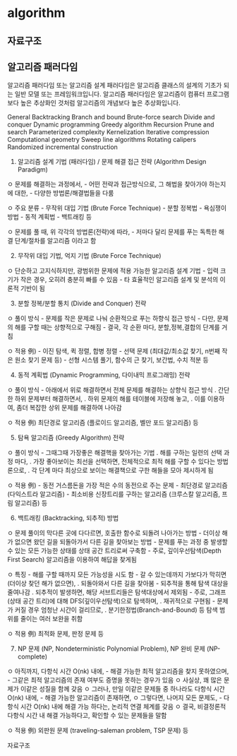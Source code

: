 # algorithm

## 자료구조

## 알고리즘 패러다임 

알고리즘 패러다임 또는 알고리즘 설계 패러다임은 알고리즘 클래스의 설계의 기초가 되는 일반 모델 또는 프레임워크입니다. 
알고리즘 패러다임은 알고리즘이 컴퓨터 프로그램보다 높은 추상화인 것처럼 알고리즘의 개념보다 높은 추상화입니다.

General
    Backtracking
    Branch and bound
    Brute-force search
    Divide and conquer
    Dynamic programming
    Greedy algorithm
    Recursion
    Prune and search
Parameterized complexity
    Kernelization
    Iterative compression
Computational geometry
    Sweep line algorithms
    Rotating calipers
    Randomized incremental construction

1. 알고리즘 설계 기법 (패러다임) / 문제 해결 접근 전략 (Algorithm Design Paradigm)

  ㅇ 문제를 해결하는 과정에서, 
     - 어떤 전략과 접근방식으로, 그 해법을 찾아가야 하는지에 대한,
     - 다양한 방법론/해결법들을 다룸

  ㅇ 주요 분류
     - 무작위 대입 기법 (Brute Force Technique)
     - 분할 정복법
     - 욕심쟁이 방법
     - 동적 계획법
     - 백트래킹 등

  ㅇ 문제를 풀 때, 위 각각의 방법론(전략)에 따라,
     - 저마다 달리 문제를 푸는 독특한 해결 단계/절차를 알고리즘 이라고 함


2. 무작위 대입 기법, 억지 기법 (Brute Force Technique)

  ㅇ 단순하고 고지식하지만, 광범위한 문제에 적용 가능한 알고리즘 설계 기법
     - 입력 크기가 작은 경우, 오히려 충분히 빠를 수 있음
     - 타 효율적인 알고리즘 설계 및 분석의 이론적 기반이 됨


3. 분할 정복/분할 통치 (Divide and Conquer) 전략

  ㅇ 풀이 방식
     - 문제를 작은 문제로 나눠 순환적으로 푸는 하향식 접근 방식
     - 다만, 문제의 해를 구할 때는 상향적으로 구해짐
     - 결국, 각 순환 마다, 분할,정복,결합의 단계를 거침

  ㅇ 적용 例)
     - 이진 탐색, 퀵 정렬, 합병 정렬
     - 선택 문제 (최대값/최소값 찾기, n번째 작은 원소 찾기 문제 등)
     - 선형 시스템 풀기, 함수의 근 찾기, 보간법, 수치 적분 등


4. 동적 계획법 (Dynamic Programming, 다이내믹 프로그래밍) 전략

  ㅇ 풀이 방식
     - 아래에서 위로 해결하면서 전체 문제를 해결하는 상향식 접근 방식
        . 간단한 하위 문제부터 해결하면서,
        . 하위 문제의 해를 테이블에 저장해 놓고,
        . 이를 이용하여, 좀더 복잡한 상위 문제를 해결하여 나아감

  ㅇ 적용 例) 최단경로 알고리즘 (플로이드 알고리즘, 벨만 포드 알고리즘) 등


5. 탐욕 알고리즘 (Greedy Algorithm) 전략 

  ㅇ 풀이 방식
     - 그때그때 가장좋은 해결핵을 찾아가는 기법
        . 해를 구하는 일련의 선택 과정 마다,
        . 가장 좋아보이는 최선을 선택하면, 전체적으로 최적 해를 구할 수 있다는 방법론으로,
        . 각 단계 마다 최상으로 보이는 해결책으로 구한 해들을 모아 제시하게 됨

  ㅇ 적용 例)
     - 동전 거스름돈을 가장 적은 수의 동전으로 주는 문제 
     - 최단경로 알고리즘 (다익스트라 알고리즘)
     - 최소비용 신장트리를 구하는 알고리즘 (크루스칼 알고리즘, 프림 알고리즘) 등


6. 백트래킹 (Backtracking, 되추적) 방법

  ㅇ 문제 풀이의 막다른 곳에 다다르면, 호출한 함수로 되돌려 나아가는 방법 
     - 더이상 해가 없으면 왔던 길을 되돌아가서 다른 길을 찾아보는 방법
     - 문제를 푸는 과정 중 발생할 수 있는 모든 가능한 상태를 상태 공간 트리로써 구축함
     - 주로, 깊이우선탐색(Depth First Search) 알고리즘을 이용하여 해답을 찾게됨

  ㅇ 특징
     - 해를 구할 때까지 모든 가능성을 시도 함
     - 갈 수 있는데까지 가보다가 막히면 (더이상 찾던 해가 없으면),
        . 되돌아와서 다른 길을 찾아봄
     - 되추적을 통해 탐색 대상을 줄여나감
        . 되추적이 발생하면, 해당 서브트리들은 탐색대상에서 제외됨
     - 주로, 그래프(상태 공간 트리)에 대해 DFS(깊이우선탐색)으로 탐색하며,
        . 재귀적으로 구현됨
     - 문제가 커질 경우 엄청난 시간이 걸리므로, 
        . 분기한정법(Branch-and-Bound) 등 탐색 범위를 줄이는 여러 보완을 취함

  ㅇ 적용 例) 최적화 문제, 판정 문제 등


7. NP 문제 (NP, Nondeterministic Polynomial Problem), NP 완비 문제 (NP-complete)

  ㅇ 아직까지, 다항식 시간 O(nk) 내에,
     - 해결 가능한 최적 알고리즘을 찾지 못하였으며,
     - 그같은 최적 알고리즘의 존재 여부도 증명을 못하는 경우가 있음
  ㅇ 사실상, 꽤 많은 문제가 이같은 성질을 함께 갖음
  ㅇ 그러나, 만일 이같은 문제들 중 하나라도 다항식 시간 O(nk) 내에,
     - 해결 가능한 알고리즘이 존재하면,
  ㅇ 그렇다면, 나머지 모든 문제도,
     - 다항식 시간 O(nk) 내에 해결 가능 하다는, 논리적 연결 체계를 갖음
  ㅇ 결국, 비결정론적 다항식 시간 내 해결 가능하다고, 확인할 수 있는 문제들을 말함

  ㅇ 적용 例) 외판원 문제 (traveling-saleman problem, TSP 문제) 등

  자료구조

  
